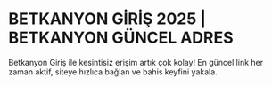 # BETKANYON GİRİŞ 2025 | BETKANYON GÜNCEL ADRES
Betkanyon Giriş ile kesintisiz erişim artık çok kolay! En güncel link her zaman aktif, siteye hızlıca bağlan ve bahis keyfini yakala.
